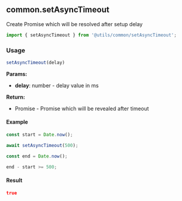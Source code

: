 ## common.setAsyncTimeout

Create Promise which will be resolved after setup delay

```javascript
import { setAsyncTimeout } from '@utils/common/setAsyncTimeout';
```

### Usage

```javascript
setAsyncTimeout(delay)
```

**Params:**

* **delay**: number - delay value in ms

**Return:**

* Promise<undefined> - Promise which will be revealed after timeout

#### Example

```javascript
const start = Date.now();

await setAsyncTimeout(500);

const end = Date.now();

end - start >= 500;
```

#### Result

```json
true
```